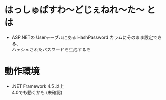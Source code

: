 # はっしゅぱすわ～どじぇねれ～た～ とは #

* ASP.NETの Userテーブルにある HashPassword カラムにそのまま設定できる、  
ハッシュされたパスワードを生成するぞ

# 動作環境 #

* .NET Framework 4.5 以上  
4.0でも動くかも (未確認)
